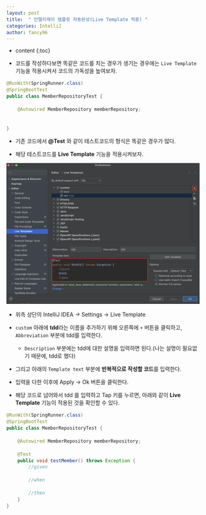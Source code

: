 ```yaml
---
layout: post
title:  " 인텔리제이 템플릿 자동완성(Live Template 적용) "
categories: IntelliJ
author: fancy96
---
```

* content
{:toc}

* 코드를 작성하다보면 똑같은 코드를 치는 경우가 생기는 경우에는 `Live Template` 기능을 적용시켜서 코드의 가독성을 높여보자.

```java
@RunWith(SpringRunner.class)
@SpringBootTest
public class MemberRepositoryTest {

    @Autowired MemberRepository memberRepository;
    
    
}
```

* 기존 코드에서 **@Test** 와 같이 테스트코드의 형식은 똑같은 경우가 많다.

* 해당 테스트코드를 **Live Template** 기능을 적용시켜보자.

![](/assets/img/intellij/intellij-live-template-1.png)

* 위측 상단의 IntelliJ IDEA -> Settings -> Live Template

* `custom` 아래에 **tdd**라는 이름을 추가하기 위해 오른쪽에 `+` 버튼을 클릭하고, `Abbreviation` 부분에 tdd를 입력한다.

    * `Description` 부분에는 tdd에 대한 설명을 입력하면 된다.(나는 설명이 필요없기 때문에, tdd로 했다)

* 그리고 아래의 `Template text` 부분에 **반복적으로 작성할 코드**를 입력한다.

* 입력을 다한 이후에 Apply -> Ok 버튼을 클릭한다.

* 해당 코드로 넘어와서 tdd 를 입력하고 Tap 키를 누르면, 아래와 같이 **Live Template** 기능이 적용된 것을 확인할 수 있다.

```java
@RunWith(SpringRunner.class)
@SpringBootTest
public class MemberRepositoryTest {

    @Autowired MemberRepository memberRepository;
    
    @Test
    public void testMember() throws Exception {
        //given
        
        //when
        
        //then
    }
}
```